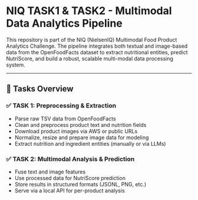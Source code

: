 # NIQ TASK1 & TASK2 - Multimodal Data Analytics Pipeline

This repository is part of the NIQ (NielsenIQ) Multimodal Food Product Analytics Challenge. The pipeline integrates both textual and image-based data from the OpenFoodFacts dataset to extract nutritional entities, predict NutriScore, and build a robust, scalable multi-modal data processing system.

---

## 🧩 Tasks Overview

### ✅ TASK 1: **Preprocessing & Extraction**
- Parse raw TSV data from OpenFoodFacts
- Clean and preprocess product text and nutrition fields
- Download product images via AWS or public URLs
- Normalize, resize and prepare image data for modeling
- Extract nutrition and ingredient entities (manually or via LLMs)

### ✅ TASK 2: **Multimodal Analysis & Prediction**
- Fuse text and image features
- Use processed data for NutriScore prediction
- Store results in structured formats (JSONL, PNG, etc.)
- Serve via a local API for per-product analysis